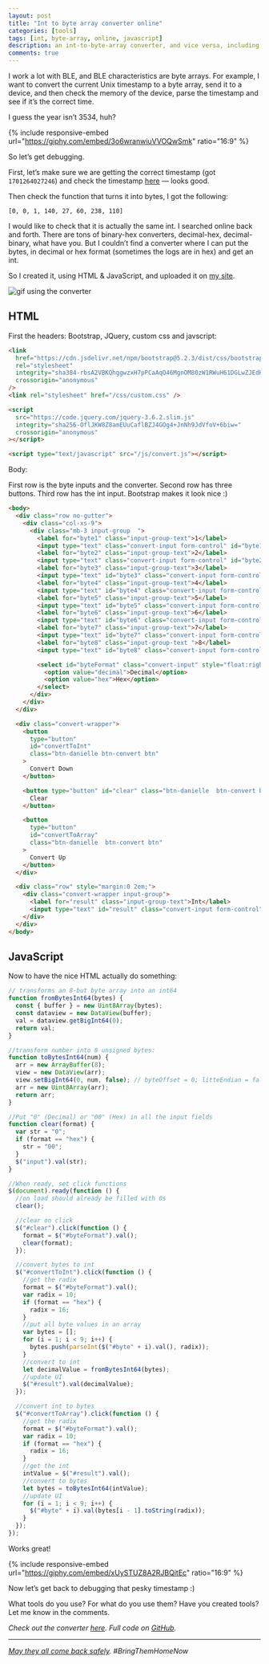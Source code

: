 ```yaml
---
layout: post
title: "Int to byte array converter online"
categories: [tools]
tags: [int, byte-array, online, javascript]
description: an int-to-byte-array converter, and vice versa, including javascript code
comments: true
---
```


I work a lot with BLE, and BLE characteristics are byte arrays. For example, I want to convert the current Unix timestamp to a byte array, send it to a device, and then check the memory of the device, parse the timestamp and see if it’s the correct time.

I guess the year isn’t 3534, huh?

{% include responsive-embed url="https://giphy.com/embed/3o6wranwiuVVOQwSmk" ratio="16:9" %}

So let’s get debugging.

<!--more-->

First, let’s make sure we are getting the correct timestamp (got `1701264027246`) and check the timestamp [here](https://www.epochconverter.com/) — looks good.

Then check the function that turns it into bytes, I got the following:

```
[0, 0, 1, 140, 27, 60, 238, 110]
```

I would like to check that it is actually the same int. I searched online back and forth. There are tons of binary-hex converters, decimal-hex, decimal-binary, what have you. But I couldn’t find a converter where I can put the bytes, in decimal or hex format (sometimes the logs are in hex) and get an int.

So I created it, using HTML & JavaScript, and uploaded it on [my site](https://danielle-honig.com/int-array-converter).

![gif using the converter](/assets/images/2023-12-01-int-to-byte-array-converter/int-to-byte1.gif)

## HTML

First the headers: Bootstrap, JQuery, custom css and javscript:

```html
<link
  href="https://cdn.jsdelivr.net/npm/bootstrap@5.2.3/dist/css/bootstrap.min.css"
  rel="stylesheet"
  integrity="sha384-rbsA2VBKQhggwzxH7pPCaAqO46MgnOM80zW1RWuH61DGLwZJEdK2Kadq2F9CUG65"
  crossorigin="anonymous"
/>
<link rel="stylesheet" href="/css/custom.css" />

<script
  src="https://code.jquery.com/jquery-3.6.2.slim.js"
  integrity="sha256-OflJKW8Z8amEUuCaflBZJ4GOg4+JnNh9JdVfoV+6biw="
  crossorigin="anonymous"
></script>

<script type="text/javascript" src="/js/convert.js"></script>
```

Body:

First row is the byte inputs and the converter. Second row has three buttons. Third row has the int input. Bootstrap makes it look nice :)

```html
<body>
  <div class="row no-gutter">
    <div class="col-xs-9">
      <div class="mb-3 input-group  ">
        <label for="byte1" class="input-group-text">1</label>
        <input type="text" class="convert-input form-control" id="byte1" />
        <label for="byte2" class="input-group-text">2</label>
        <input type="text" class="convert-input form-control" id="byte2" />
        <label for="byte3" class="input-group-text">3</label>
        <input type="text" id="byte3" class="convert-input form-control" />
        <label for="byte4" class="input-group-text">4</label>
        <input type="text" id="byte4" class="convert-input form-control" />
        <label for="byte5" class="input-group-text">5</label>
        <input type="text" id="byte5" class="convert-input form-control" />
        <label for="byte6" class="input-group-text">6</label>
        <input type="text" id="byte6" class="convert-input form-control" />
        <label for="byte7" class="input-group-text">7</label>
        <input type="text" id="byte7" class="convert-input form-control" />
        <label for="byte8" class="input-group-text ">8</label>
        <input type="text" id="byte8" class="convert-input form-control" />

        <select id="byteFormat" class="convert-input" style="float:right">
          <option value="decimal">Decimal</option>
          <option value="hex">Hex</option>
        </select>
      </div>
    </div>
  </div>

  <div class="convert-wrapper">
    <button
      type="button"
      id="convertToInt"
      class="btn-danielle btn-convert btn"
    >
      Convert Down
    </button>

    <button type="button" id="clear" class="btn-danielle  btn-convert btn">
      Clear
    </button>

    <button
      type="button"
      id="convertToArray"
      class="btn-danielle  btn-convert btn"
    >
      Convert Up
    </button>
  </div>

  <div class="row" style="margin:0 2em;">
    <div class="convert-wrapper input-group">
      <label for="result" class="input-group-text">Int</label>
      <input type="text" id="result" class="convert-input form-control" />
    </div>
  </div>
</body>
```

## JavaScript

Now to have the nice HTML actually do something:

```javascript
// transforms an 8-but byte array into an int64
function fromBytesInt64(bytes) {
  const { buffer } = new Uint8Array(bytes);
  const dataview = new DataView(buffer);
  val = dataview.getBigInt64(0);
  return val;
}

//transform number into 8 unsigned bytes:
function toBytesInt64(num) {
  arr = new ArrayBuffer(8);
  view = new DataView(arr);
  view.setBigInt64(0, num, false); // byteOffset = 0; litteEndian = false
  arr = new Uint8Array(arr);
  return arr;
}

//Put "0" (Decimal) or "00" (Hex) in all the input fields
function clear(format) {
  var str = "0";
  if (format == "hex") {
    str = "00";
  }
  $("input").val(str);
}

//When ready, set click functions
$(document).ready(function () {
  //on load should already be filled with 0s
  clear();

  //clear on click
  $("#clear").click(function () {
    format = $("#byteFormat").val();
    clear(format);
  });

  //convert bytes to int
  $("#convertToInt").click(function () {
    //get the radix
    format = $("#byteFormat").val();
    var radix = 10;
    if (format == "hex") {
      radix = 16;
    }
    //put all byte values in an array
    var bytes = [];
    for (i = 1; i < 9; i++) {
      bytes.push(parseInt($("#byte" + i).val(), radix));
    }
    //convert to int
    let decimalValue = fromBytesInt64(bytes);
    //update UI
    $("#result").val(decimalValue);
  });

  //convert int to bytes
  $("#convertToArray").click(function () {
    //get the radix
    format = $("#byteFormat").val();
    var radix = 10;
    if (format == "hex") {
      radix = 16;
    }
    //get the int
    intValue = $("#result").val();
    //convert to bytes
    let bytes = toBytesInt64(intValue);
    //update UI
    for (i = 1; i < 9; i++) {
      $("#byte" + i).val(bytes[i - 1].toString(radix));
    }
  });
});
```

Works great!

{% include responsive-embed url="https://giphy.com/embed/xUySTUZ8A2RJBQitEc" ratio="16:9" %}

Now let’s get back to debugging that pesky timestamp :)

What tools do you use? For what do you use them? Have you created tools? Let me know in the comments.

_Check out the converter_ [_here_](https://danielle-honig.com/int-array-converter)_. Full code on_ [_GitHub_](https://github.com/danielle-h/danielle-h.github.io/blob/main/docs/int-array-converter.html)_._

<hr/>

[_May they all come back safely_](https://stories.bringthemhomenow.net/)_. #BringThemHomeNow_
